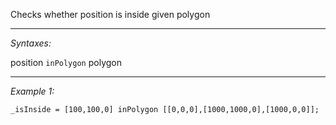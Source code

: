 Checks whether position is inside given polygon


---
*Syntaxes:*

position `inPolygon` polygon

---
*Example 1:*

```sqf
_isInside = [100,100,0] inPolygon [[0,0,0],[1000,1000,0],[1000,0,0]];
```